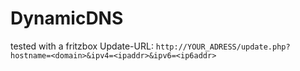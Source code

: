 # DynamicDNS
tested with a fritzbox Update-URL: ```http://YOUR_ADRESS/update.php?hostname=<domain>&ipv4=<ipaddr>&ipv6=<ip6addr>```
